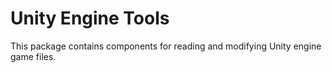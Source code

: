 # Unity Engine Tools

This package contains components for reading and modifying Unity engine game files.
